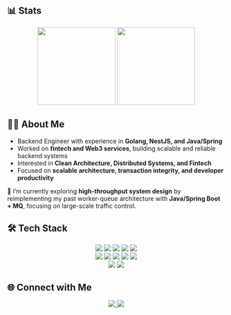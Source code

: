 <!--
**ssipflow/ssipflow** is a ✨ _special_ ✨ repository because its `README.md` (this file) appears on your GitHub profile.

Here are some ideas to get you started:

- 🔭 I’m currently working on ...
- 🌱 I’m currently learning ...
- 👯 I’m looking to collaborate on ...
- 🤔 I’m looking for help with ...
- 💬 Ask me about ...
- 📫 How to reach me: ...
- 😄 Pronouns: ...
- ⚡ Fun fact: ...
-->

<!--
**ssipflow/ssipflow** is a ✨ _special_ ✨ repository because its `README.md` (this file) appears on your GitHub profile.
-->

## 📊 Stats
<p align="center">
  <!-- 메인 Stats 카드 (활동 적을 때 가리기)
  <img src="https://github-readme-stats.vercel.app/api?username=ssipflow&show_icons=true&hide=contribs,prs&theme=algolia" height="180em" />
  -->
  <img src="https://github-readme-streak-stats.herokuapp.com/?user=ssipflow&theme=algolia" height="180em" />
  <img src="https://github-readme-stats.vercel.app/api/top-langs/?username=ssipflow&layout=compact&theme=algolia&hide=javascript" height="180em" />
</p>

## 👨‍💻 About Me
- Backend Engineer with experience in **Golang, NestJS, and Java/Spring**
- Worked on **fintech and Web3 services**, building scalable and reliable backend systems
- Interested in **Clean Architecture, Distributed Systems, and Fintech**
- Focused on **scalable architecture, transaction integrity, and developer productivity**

🔭 I’m currently exploring **high-throughput system design** by reimplementing my past worker-queue architecture with **Java/Spring Boot + MQ**, focusing on large-scale traffic control.

## 🛠 Tech Stack
<p align="center">
  <!-- Languages & Frameworks -->
  <img src="https://img.shields.io/badge/Go-00ADD8?logo=go&logoColor=white" />
  <img src="https://img.shields.io/badge/TypeScript-3178C6?logo=typescript&logoColor=white" />
  <img src="https://img.shields.io/badge/NestJS-E0234E?logo=nestjs&logoColor=white" />
  <img src="https://img.shields.io/badge/Java-007396?logo=java&logoColor=white" />
  <img src="https://img.shields.io/badge/SpringBoot-6DB33F?logo=springboot&logoColor=white" />
  <br/>
  <!-- Databases & Messaging -->
  <img src="https://img.shields.io/badge/MySQL-4479A1?logo=mysql&logoColor=white" />
  <img src="https://img.shields.io/badge/PostgreSQL-4169E1?logo=postgresql&logoColor=white" />
  <img src="https://img.shields.io/badge/Redis-DC382D?logo=redis&logoColor=white" />
  <img src="https://img.shields.io/badge/Kafka-231F20?logo=apachekafka&logoColor=white" />
  <img src="https://img.shields.io/badge/gRPC-000000?logo=grpc&logoColor=white" />
  <br/>
  <!-- Cloud -->
  <img src="https://img.shields.io/badge/AWS-232F3E?logo=amazonaws&logoColor=white" />
  <img src="https://img.shields.io/badge/GCP-4285F4?logo=googlecloud&logoColor=white" />
</p>

## 🌐 Connect with Me
<p align="center">
  <a href="https://ssipflow.github.io">
    <img src="https://img.shields.io/badge/Blog-ssipflow.github.io-blue?logo=githubpages" />
  </a>
  <a href="https://linkedin.com/in/nelson-kim">
    <img src="https://img.shields.io/badge/LinkedIn-NelsonKim-blue?logo=linkedin" />
  </a>
</p>
